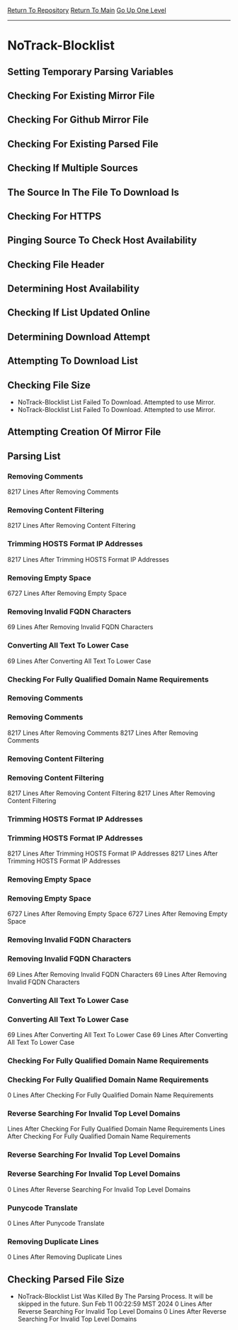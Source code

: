 [Return To Repository](https://github.com/DigitalWarrior/piholeparser/)
[Return To Main](https://github.com/DigitalWarrior/piholeparser/blob/master/RecentRunLogs/Mainlog.md)
[Go Up One Level](https://github.com/DigitalWarrior/piholeparser/blob/master/RecentRunLogs/TopLevelScripts/30-Processing-External-Blacklists.md)
____________________________________
# NoTrack-Blocklist
## Setting Temporary Parsing Variables
## Checking For Existing Mirror File
## Checking For Github Mirror File
## Checking For Existing Parsed File
## Checking If Multiple Sources
## The Source In The File To Download Is
## Checking For HTTPS
## Pinging Source To Check Host Availability
## Checking File Header
## Determining Host Availability
## Checking If List Updated Online
## Determining Download Attempt
## Attempting To Download List
## Checking File Size
* NoTrack-Blocklist List Failed To Download. Attempted to use Mirror. 
* NoTrack-Blocklist List Failed To Download. Attempted to use Mirror. 
## Attempting Creation Of Mirror File
## Parsing List
### Removing Comments
8217 Lines After Removing Comments
### Removing Content Filtering
8217 Lines After Removing Content Filtering
### Trimming HOSTS Format IP Addresses
8217 Lines After Trimming HOSTS Format IP Addresses
### Removing Empty Space
6727 Lines After Removing Empty Space
### Removing Invalid FQDN Characters
69 Lines After Removing Invalid FQDN Characters
### Converting All Text To Lower Case
69 Lines After Converting All Text To Lower Case
### Checking For Fully Qualified Domain Name Requirements
### Removing Comments
### Removing Comments
8217 Lines After Removing Comments
8217 Lines After Removing Comments
### Removing Content Filtering
### Removing Content Filtering
8217 Lines After Removing Content Filtering
8217 Lines After Removing Content Filtering
### Trimming HOSTS Format IP Addresses
### Trimming HOSTS Format IP Addresses
8217 Lines After Trimming HOSTS Format IP Addresses
8217 Lines After Trimming HOSTS Format IP Addresses
### Removing Empty Space
### Removing Empty Space
6727 Lines After Removing Empty Space
6727 Lines After Removing Empty Space
### Removing Invalid FQDN Characters
### Removing Invalid FQDN Characters
69 Lines After Removing Invalid FQDN Characters
69 Lines After Removing Invalid FQDN Characters
### Converting All Text To Lower Case
### Converting All Text To Lower Case
69 Lines After Converting All Text To Lower Case
69 Lines After Converting All Text To Lower Case
### Checking For Fully Qualified Domain Name Requirements
### Checking For Fully Qualified Domain Name Requirements
0 Lines After Checking For Fully Qualified Domain Name Requirements
### Reverse Searching For Invalid Top Level Domains
 Lines After Checking For Fully Qualified Domain Name Requirements
 Lines After Checking For Fully Qualified Domain Name Requirements
### Reverse Searching For Invalid Top Level Domains
### Reverse Searching For Invalid Top Level Domains
0 Lines After Reverse Searching For Invalid Top Level Domains
### Punycode Translate
0 Lines After Punycode Translate
### Removing Duplicate Lines
0 Lines After Removing Duplicate Lines
## Checking Parsed File Size
* NoTrack-Blocklist List Was Killed By The Parsing Process. It will be skipped in the future. Sun Feb 11 00:22:59 MST 2024
0 Lines After Reverse Searching For Invalid Top Level Domains
0 Lines After Reverse Searching For Invalid Top Level Domains
